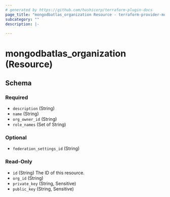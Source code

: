 ```yaml
---
# generated by https://github.com/hashicorp/terraform-plugin-docs
page_title: "mongodbatlas_organization Resource - terraform-provider-mongodbatlas"
subcategory: ""
description: |-
  
---
```


# mongodbatlas_organization (Resource)





<!-- schema generated by tfplugindocs -->
## Schema

### Required

- `description` (String)
- `name` (String)
- `org_owner_id` (String)
- `role_names` (Set of String)

### Optional

- `federation_settings_id` (String)

### Read-Only

- `id` (String) The ID of this resource.
- `org_id` (String)
- `private_key` (String, Sensitive)
- `public_key` (String, Sensitive)
